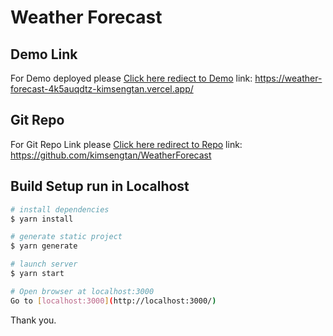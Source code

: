 # Weather Forecast

## Demo Link

For Demo deployed please [Click here rediect to Demo](https://weather-forecast-4k5auqdtz-kimsengtan.vercel.app/)
link: https://weather-forecast-4k5auqdtz-kimsengtan.vercel.app/

## Git Repo

For Git Repo Link please [Click here redirect to Repo](https://github.com/kimsengtan/WeatherForecast)
link: https://github.com/kimsengtan/WeatherForecast

## Build Setup run in Localhost

```bash
# install dependencies
$ yarn install

# generate static project
$ yarn generate

# launch server
$ yarn start

# Open browser at localhost:3000
Go to [localhost:3000](http://localhost:3000/)
```

Thank you.
